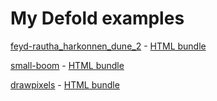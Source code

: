 # My Defold examples

[feyd-rautha_harkonnen_dune_2](https://github.com/AGulev/my-defold-examples/tree/master/feyd-rautha_harkonnen_dune_2) - [HTML bundle](https://ahul.eu/demos/feyd-rautha_harkonnen_dune_2/)

[small-boom](https://github.com/AGulev/my-defold-examples/tree/master/small-boom) - [HTML bundle](https://ahul.eu/demos/small-boom/)

[drawpixels](https://github.com/AGulev/my-defold-examples/tree/master/drawpixels) - [HTML bundle](https://ahul.eu/demos/drawpixels/)

